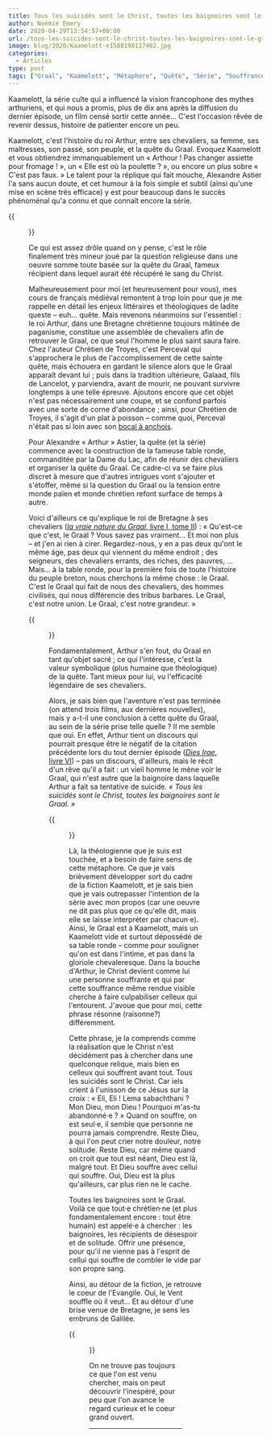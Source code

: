 ```yaml
---
title: Tous les suicidés sont le Christ, toutes les baignoires sont le Graal
author: Noémie Emery
date: 2020-04-29T13:54:57+00:00
url: /tous-les-suicides-sont-le-christ-toutes-les-baignoires-sont-le-graal/
image: blog/2020/Kaamelott-e1588190117462.jpg
categories:
  - Articles
type: post
tags: ["Graal", "Kaamelott", "Métaphore", "Quête", "Série", "Souffrance", "Suicide"]
---
```

<p class="has-drop-cap">
  Kaamelott, la série culte qui a influencé la vision francophone des mythes arthuriens, et qui nous a promis, plus de dix ans après la diffusion du dernier épisode, un film censé sortir cette année… C'est l'occasion rêvée de revenir dessus, histoire de patienter encore un peu.
</p>

Kaamelott, c'est l'histoire du roi Arthur, entre ses chevaliers, sa femme, ses maîtresses, son passé, son peuple, et la quête du Graal. Evoquez Kaamelott et vous obtiendrez immanquablement un « Arthour ! Pas changer assiette pour fromage ! », un « Elle est où la poulette ? », ou encore un plus sobre « C'est pas faux. » Le talent pour la réplique qui fait mouche, Alexandre Astier l'a sans aucun doute, et cet humour à la fois simple et subtil (ainsi qu'une mise en scène très efficace) y est pour beaucoup dans le succès phénoménal qu'a connu et que connaît encore la série.

{{<figure src="https://lh3.googleusercontent.com/DPxVo9CgSB9uM6PJoRJPmDRwqVQti939vuYroiaVd2Xt3sGAy3dg9MBZRQGEaT9Bi6I8_RqCzLLYrRJpZIk69x0uT1a3uvctdG-wdauFin5_QMkr8zaedKyAsLOHVX6snsWPkXCf" class="text-center">}}

Ce qui est assez drôle quand on y pense, c'est le rôle finalement très mineur joué par la question religieuse dans une oeuvre somme toute basée sur la quête du Graal, fameux récipient dans lequel aurait été récupéré le sang du Christ.



Malheureusement pour moi (et heureusement pour vous), mes cours de français médiéval remontent à trop loin pour que je me rappelle en détail les enjeux littéraires et théologiques de ladite queste – euh… quête. Mais revenons néanmoins sur l'essentiel : le roi Arthur, dans une Bretagne chrétienne toujours mâtinée de paganisme, constitue une assemblée de chevaliers afin de retrouver le Graal, ce que seul l'homme le plus saint saura faire. Chez l'auteur Chrétien de Troyes, c'est Perceval qui s'approchera le plus de l'accomplissement de cette sainte quête, mais échouera en gardant le silence alors que le Graal apparaît devant lui ; puis dans la tradition ultérieure, Galaad, fils de Lancelot, y parviendra, avant de mourir, ne pouvant survivre longtemps à une telle épreuve. Ajoutons encore que cet objet n'est pas nécessairement une coupe, et se confond parfois avec une sorte de corne d'abondance ; ainsi, pour Chrétien de Troyes, il s'agit d'un plat à poisson – comme quoi, Perceval n'était pas si loin avec son [bocal à anchois](https://www.youtube.com/watch?v=B9wdMnOzy24).

Pour Alexandre « Arthur » Astier, la quête (et la série) commence avec la construction de la fameuse table ronde, commanditée par la Dame du Lac, afin de réunir des chevaliers et organiser la quête du Graal. Ce cadre-ci va se faire plus discret à mesure que d'autres intrigues vont s'ajouter et s'étoffer, même si la question du Graal ou la tension entre monde païen et monde chrétien refont surface de temps à autre.

Voici d'ailleurs ce qu'explique le roi de Bretagne à ses chevaliers ([_la vraie nature du Graal_, livre I, tome II](https://www.youtube.com/watch?v=pEHqBuzLDv4)) : « Qu'est-ce que c'est, le Graal ? Vous savez pas vraiment… Et moi non plus – et j'en ai rien à cirer. Regardez-nous, y en a pas deux qu'ont le même âge, pas deux qui viennent du même endroit ; des seigneurs, des chevaliers errants, des riches, des pauvres, … Mais… à la table ronde, pour la première fois de toute l'histoire du peuple breton, nous cherchons la même chose : le Graal. C'est le Graal qui fait de nous des chevaliers, des hommes civilisés, qui nous différencie des tribus barbares. Le Graal, c'est notre union. Le Graal, c'est notre grandeur. »

{{<figure src="https://media.giphy.com/media/gIBQYznku8SqnP5pNl/giphy.gif" class="text-center">}}



Fondamentalement, Arthur s'en fout, du Graal en tant qu'objet sacré ; ce qui l'intéresse, c'est la valeur symbolique (plus humaine que théologique) de la quête. Tant mieux pour lui, vu l'efficacité légendaire de ses chevaliers.&nbsp;  


Alors, je sais bien que l'aventure n'est pas terminée (on attend trois films, aux dernières nouvelles), mais y a-t-il une conclusion à cette quête du Graal, au sein de la série prise telle quelle ? Il me semble que oui. En effet, Arthur tient un discours qui pourrait presque être le négatif de la citation précédente lors du tout dernier épisode ([_Dies Irae_, livre VI](https://www.youtube.com/watch?v=OJJSmvmx2wM&t=1872s)) – pas un discours, d'ailleurs, mais le récit d'un rêve qu'il a fait : un vieil homme le mène voir le Graal, qui n'est autre que la baignoire dans laquelle Arthur a fait sa tentative de suicide. _« Tous les suicidés sont le Christ, toutes les baignoires sont le Graal. »_

{{<figure src="https://lh3.googleusercontent.com/SWKXz8zSAmMqHilpTZJAaNq13-V_ojdQrLU-JZctyh5M2LRBr_iBE2c5zQyjrYxRPmH-PH-c2MVNCwoV5CeVAYUHZz83DbtSdWpwpFbRCJdkQEmsNqnRCefQWo5MJv8UCN7ivIr0" class="text-center">}}

Là, la théologienne que je suis est touchée, et a besoin de faire sens de cette métaphore. Ce que je vais brièvement développer sort du cadre de la fiction Kaamelott, et je sais bien que je vais outrepasser l'intention de la série avec mon propos (car une oeuvre ne dit pas plus que ce qu'elle dit, mais elle se laisse interpréter par chacun·e). Ainsi, le Graal est à Kaamelott, mais un Kaamelott vide et surtout dépossédé de sa table ronde – comme pour souligner qu'on est dans l'intime, et pas dans la gloriole chevaleresque. Dans la bouche d'Arthur, le Christ devient comme lui une personne souffrante et qui par cette souffrance même rendue visible cherche à faire culpabiliser celleux qui l'entourent. J'avoue que pour moi, cette phrase résonne (raisonne?) différemment.

Cette phrase, je la comprends comme la réalisation que le Christ n'est décidément pas à chercher dans une quelconque relique, mais bien en celleux qui souffrent avant tout. Tous les suicidés sont le Christ. Car iels crient à l'unisson de ce Jésus sur la croix : « Eli, Eli ! Lema sabachthani ? Mon Dieu, mon Dieu ! Pourquoi m'as-tu abandonné·e ? » Quand on souffre, on est seul·e, il semble que personne ne pourra jamais comprendre. Reste Dieu, à qui l'on peut crier notre douleur, notre solitude. Reste Dieu, car même quand on croit que tout est néant, Dieu est là, malgré tout. Et Dieu souffre avec cellui qui souffre. Oui, Dieu est là plus qu'ailleurs, car plus rien ne le cache.

Toutes les baignoires sont le Graal. Voilà ce que tout·e chrétien·ne (et plus fondamentalement encore : tout être humain) est appelé·e à chercher : les baignoires, les récipients de désespoir et de solitude. Offrir une présence, pour qu'il ne vienne pas à l'esprit de cellui qui souffre de combler le vide par son propre sang.  


Ainsi, au détour de la fiction, je retrouve le coeur de l'Evangile. Oui, le Vent souffle où il veut… Et au détour d'une brise venue de Bretagne, je sens les embruns de Galilée.

{{<figure src="https://lh4.googleusercontent.com/x0lh1mW5zy-DjdBwNUTJOVaXufkazGO37VWkmbEalt3SpGd_COeFcWj8REUHDTNiOzLSN-Ub1ORcFJ2GeJdP_4VTgzT0a10KGfTpJaKPEevMufQYG8f_7mEWk-7h0xHtZT2GYRWV" class="text-center">}}

On ne trouve pas toujours ce que l'on est venu chercher, mais on peut découvrir l'inespéré, pour peu que l'on avance le regard curieux et le coeur grand ouvert.

-----